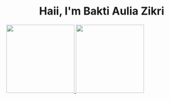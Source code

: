 <h1 align="center">Haii, I'm Bakti Aulia Zikri</h1>

<p align="left">
<a href="https://github.com/baktiauliazikri">
  <img height="180em" src="https://github-readme-stats-eight-theta.vercel.app/api?username=baktiauliazikri&show_icons=true&theme=algolia&include_all_commits=true&count_private=true"/>
  <img height="180em" src="https://github-readme-stats-eight-theta.vercel.app/api/top-langs/?username=baktiauliazikri&layout=compact&langs_count=8&theme=algolia"/>
</a>
</p>

